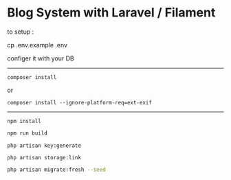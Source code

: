 # Blog System with Laravel / Filament

to setup :

cp .env.example .env

configer it with your DB

---



```
composer install
```

or 

```
composer install --ignore-platform-req=ext-exif
```


---



```
npm install
```

```bash
npm run build
```

```
php artisan key:generate
```

```
php artisan storage:link
```

```bash
php artisan migrate:fresh --seed
```
